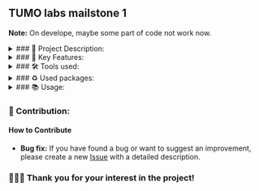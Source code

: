 ## TUMO labs mailstone 1

**Note:** On develope, maybe some part of code not work now.

<details><summary>### 💫 Project Description:</summary>

This website is designed to demonstrate the functionality of Node.js.

</details>

<details><summary>### 🚀 Key Features:</summary>

Soon...

</details>

<details><summary>### 🛠 Tools used:</summary>

[![GitHub](https://img.shields.io/badge/github-000.svg?&style=for-the-badge&logo=github&logoColor=fff)](https://github.com/)
[![Visual Studio Code](https://img.shields.io/badge/vs%20code-007ACC.svg?&style=for-the-badge&logo=visual-studio-code&logoColor=fff)](https://code.visualstudio.com/)

</details>

<details><summary>### ♻ Used packages:</summary>

Check package.json files

</details>

<details><summary>### 📚 Usage:</summary>


1. **💻 Installation:**
- Clone the repository to your local machine:
    ```bash
    git clone https://github.com/blackrainbowtest/JSMiniProject3-Aram-Arakelyan.git
    ```
- Alternatively, you can click the "Code" button at the top of the repository page and select "Download ZIP" to download the repository as a ZIP file.

2. **🚀 Running the Project:**
    soon...

3. **🌟 Example Usage:**
   Soon...

</details>


### 🤝 Contribution:

#### How to Contribute

- **Bug fix:** If you have found a bug or want to suggest an improvement, please create a new [Issue](https://github.com/blackrainbowtest/JSMiniProject3-Aram-Arakelyan/issues) with a detailed description.


### 💖💙🧡 Thank you for your interest in the project!
